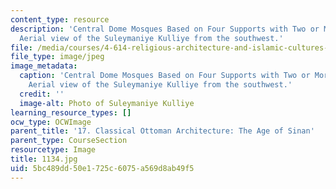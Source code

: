 ```yaml
---
content_type: resource
description: 'Central Dome Mosques Based on Four Supports with Two or More Half-Domes:
  Aerial view of the Suleymaniye Kulliye from the southwest.'
file: /media/courses/4-614-religious-architecture-and-islamic-cultures-fall-2002/5bc489dd50e1725c6075a569d8ab49f5_1134.jpg
file_type: image/jpeg
image_metadata:
  caption: 'Central Dome Mosques Based on Four Supports with Two or More Half-Domes:
    Aerial view of the Suleymaniye Kulliye from the southwest.'
  credit: ''
  image-alt: Photo of Suleymaniye Kulliye
learning_resource_types: []
ocw_type: OCWImage
parent_title: '17. Classical Ottoman Architecture: The Age of Sinan'
parent_type: CourseSection
resourcetype: Image
title: 1134.jpg
uid: 5bc489dd-50e1-725c-6075-a569d8ab49f5
---
```

